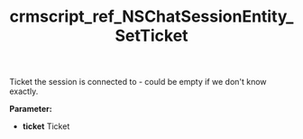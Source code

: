 ﻿---
title: crmscript_ref_NSChatSessionEntity_SetTicket
description: NSChatSessionEntity.SetTicket(Ticket ticket)
intellisense: NSChatSessionEntity.SetTicket
keywords: NSChatSessionEntity, GetTicket
so.topic: reference
---

Ticket the session is connected to - could be empty if we don't know exactly.

**Parameter:** 
 - **ticket** Ticket

